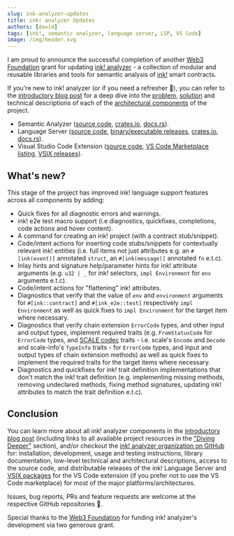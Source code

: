 ```yaml
---
slug: ink-analyzer-updates
title: ink! analyzer Updates
authors: [david]
tags: [ink!, semantic analyzer, language server, LSP, VS Code]
image: /img/header.svg
---
```


I am proud to announce the successful completion of another [Web3 Foundation](https://web3.foundation/) grant for
updating [ink! analyzer](https://github.com/ink-analyzer) - a collection of modular and reusable libraries and tools
for semantic analysis of [ink!](https://use.ink/) smart contracts.

If you're new to ink! analyzer (or if you need a refresher 🙂), you can refer to the
[introductory blog post](/blog/introducing-ink-analyzer) for a deep dive into the
[problem](/blog/introducing-ink-analyzer#problem), [solution](/blog/introducing-ink-analyzer#solution)
and technical descriptions of each of the [architectural components](/blog/introducing-ink-analyzer#architecture)
of the project.

- Semantic Analyzer ([source code](https://github.com/ink-analyzer/ink-analyzer/tree/master/crates/analyzer),
  [crates.io](https://crates.io/crates/ink-analyzer), [docs.rs](https://docs.rs/ink-analyzer/latest/ink_analyzer/)).
- Language Server ([source code](https://github.com/ink-analyzer/ink-analyzer/tree/master/crates/lsp-server),
  [binary/executable releases](https://github.com/ink-analyzer/ink-analyzer/releases),
  [crates.io](https://crates.io/crates/ink-lsp-server), [docs.rs](https://docs.rs/ink-lsp-server/latest/ink_lsp_server/)).
- Visual Studio Code Extension ([source code](https://github.com/ink-analyzer/ink-vscode),
  [VS Code Marketplace listing](https://marketplace.visualstudio.com/items?itemName=ink-analyzer.ink-analyzer),
  [VSIX releases](https://github.com/ink-analyzer/ink-vscode/releases)).

## What's new?

This stage of the project has improved ink! language support features across all components by adding:

- Quick fixes for all diagnostic errors and warnings.
- ink! e2e test macro support (i.e diagnostics, quickfixes, completions, code actions and hover content).
- A command for creating an ink! project (with a contract stub/snippet).
- Code/intent actions for inserting code stubs/snippets for contextually relevant ink! entities
  (i.e. full items not just attributes e.g. an `#[ink(event)]` annotated `struct`,
  an `#[ink(message)]` annotated `fn` e.t.c).
- Inlay hints and signature help/parameter hints for ink! attribute arguments
  (e.g. `u32 | _` for ink! selectors, `impl Environment` for `env` arguments e.t.c).
- Code/intent actions for "flattening" ink! attributes.
- Diagnostics that verify that the value of `env` and `environment` arguments for `#[ink::contract]` and
  `#[ink_e2e::test]` respectively `impl Environment` as well as quick fixes to `impl Environment` for
  the target item where necessary.
- Diagnostics that verify chain extension `ErrorCode` types, and other input and output types,
  implement required traits (e.g. `FromStatusCode` for `ErrorCode` types, and
  [SCALE codec](https://docs.substrate.io/reference/scale-codec/) traits - i.e. scale's `Encode` and `Decode` and
  scale-info's `TypeInfo` traits - for `ErrorCode` types, and input and output types of chain extension methods)
  as well as quick fixes to implement the required traits for the target items where necessary.
- Diagnostics and quickfixes for ink! trait definition implementations that don't match the ink! trait definition
  (e.g. implementing missing methods, removing undeclared methods, fixing method signatures,
  updating ink! attributes to match the trait definition e.t.c).

<!-- truncate -->

## Conclusion

You can learn more about all ink! analyzer components in the [introductory blog post](/blog/introducing-ink-analyzer)
(including links to all available project resources in the ["Diving Deeper"](/blog/introducing-ink-analyzer#diving-deeper)
section), and/or checkout the [ink! analyzer organization on GitHub](https://github.com/ink-analyzer) for:
installation, development, usage and testing instructions, library documentation, low-level technical and
architectural descriptions, access to the source code, and distributable releases of the ink! Language Server and
[VSIX packages](https://code.visualstudio.com/api/working-with-extensions/publishing-extension#packaging-extensions)
for the VS Code extension (if you prefer not to use the VS Code marketplace) for most of the major platforms/architectures.

Issues, bug reports, PRs and feature requests are welcome at the respective GitHub repositories 🙂.

Special thanks to the [Web3 Foundation](https://web3.foundation/) for funding ink! analyzer's development via
two generous grant.
